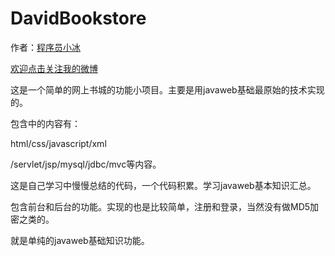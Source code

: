 # DavidBookstore

作者：[程序员小冰](http://blog.csdn.net/qq_21376985)

[欢迎点击关注我的微博](http://weibo.com/mcxiaobing)

这是一个简单的网上书城的功能小项目。主要是用javaweb基础最原始的技术实现的。

包含中的内容有：

html/css/javascript/xml

/servlet/jsp/mysql/jdbc/mvc等内容。

这是自己学习中慢慢总结的代码，一个代码积累。学习javaweb基本知识汇总。

包含前台和后台的功能。实现的也是比较简单，注册和登录，当然没有做MD5加密之类的。

就是单纯的javaweb基础知识功能。
